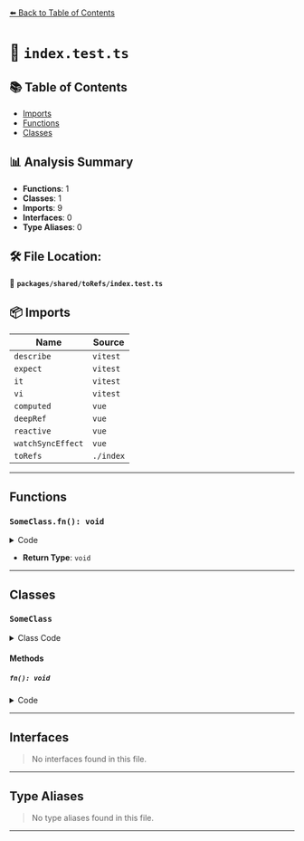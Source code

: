 [⬅️ Back to Table of Contents](../../../index.md)

# 📄 `index.test.ts`

## 📚 Table of Contents

- [Imports](#imports)
- [Functions](#functions)
- [Classes](#classes)

## 📊 Analysis Summary

- **Functions**: 1
- **Classes**: 1
- **Imports**: 9
- **Interfaces**: 0
- **Type Aliases**: 0

## 🛠️ File Location:
📂 **`packages/shared/toRefs/index.test.ts`**

## 📦 Imports

| Name | Source |
|------|--------|
| `describe` | `vitest` |
| `expect` | `vitest` |
| `it` | `vitest` |
| `vi` | `vitest` |
| `computed` | `vue` |
| `deepRef` | `vue` |
| `reactive` | `vue` |
| `watchSyncEffect` | `vue` |
| `toRefs` | `./index` |


---

## Functions

### `SomeClass.fn(): void`

<details><summary>Code</summary>

```ts
fn() {

      }
```
</details>

- **Return Type**: `void`

---

## Classes

### `SomeClass`

<details><summary>Class Code</summary>

```ts
class SomeClass {
      v = 1

      fn() {

      }
    }
```
</details>

#### Methods

##### `fn(): void`

<details><summary>Code</summary>

```ts
fn() {

      }
```
</details>


---

## Interfaces

> No interfaces found in this file.


---

## Type Aliases

> No type aliases found in this file.


---